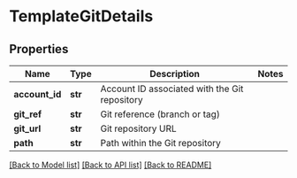 # TemplateGitDetails

## Properties
Name | Type | Description | Notes
------------ | ------------- | ------------- | -------------
**account_id** | **str** | Account ID associated with the Git repository | 
**git_ref** | **str** | Git reference (branch or tag) | 
**git_url** | **str** | Git repository URL | 
**path** | **str** | Path within the Git repository | 

[[Back to Model list]](../README.md#documentation-for-models) [[Back to API list]](../README.md#documentation-for-api-endpoints) [[Back to README]](../README.md)


